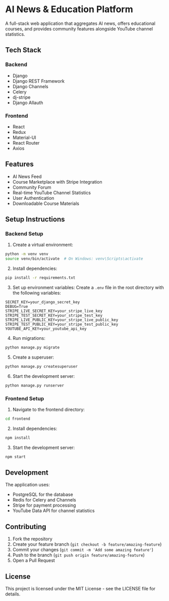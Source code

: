 # AI News & Education Platform

A full-stack web application that aggregates AI news, offers educational courses, and provides community features alongside YouTube channel statistics.

## Tech Stack

### Backend
- Django
- Django REST Framework
- Django Channels
- Celery
- dj-stripe
- Django Allauth

### Frontend
- React
- Redux
- Material-UI
- React Router
- Axios

## Features

- AI News Feed
- Course Marketplace with Stripe Integration
- Community Forum
- Real-time YouTube Channel Statistics
- User Authentication
- Downloadable Course Materials

## Setup Instructions

### Backend Setup

1. Create a virtual environment:
```bash
python -m venv venv
source venv/bin/activate  # On Windows: venv\Scripts\activate
```

2. Install dependencies:
```bash
pip install -r requirements.txt
```

3. Set up environment variables:
Create a `.env` file in the root directory with the following variables:
```
SECRET_KEY=your_django_secret_key
DEBUG=True
STRIPE_LIVE_SECRET_KEY=your_stripe_live_key
STRIPE_TEST_SECRET_KEY=your_stripe_test_key
STRIPE_LIVE_PUBLIC_KEY=your_stripe_live_public_key
STRIPE_TEST_PUBLIC_KEY=your_stripe_test_public_key
YOUTUBE_API_KEY=your_youtube_api_key
```

4. Run migrations:
```bash
python manage.py migrate
```

5. Create a superuser:
```bash
python manage.py createsuperuser
```

6. Start the development server:
```bash
python manage.py runserver
```

### Frontend Setup

1. Navigate to the frontend directory:
```bash
cd frontend
```

2. Install dependencies:
```bash
npm install
```

3. Start the development server:
```bash
npm start
```

## Development

The application uses:
- PostgreSQL for the database
- Redis for Celery and Channels
- Stripe for payment processing
- YouTube Data API for channel statistics

## Contributing

1. Fork the repository
2. Create your feature branch (`git checkout -b feature/amazing-feature`)
3. Commit your changes (`git commit -m 'Add some amazing feature'`)
4. Push to the branch (`git push origin feature/amazing-feature`)
5. Open a Pull Request

## License

This project is licensed under the MIT License - see the LICENSE file for details. 